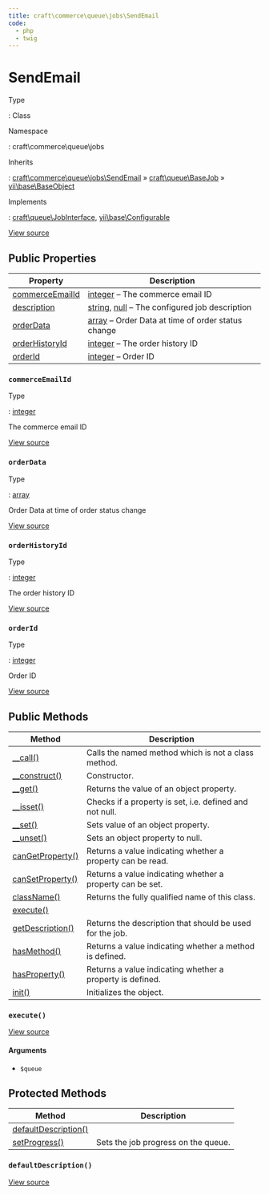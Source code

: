 ```yaml
---
title: craft\commerce\queue\jobs\SendEmail
code:
  - php
  - twig
---
```


# SendEmail

Type

:   Class

Namespace

:   craft\commerce\queue\jobs

Inherits

:   [craft\commerce\queue\jobs\SendEmail](craft-commerce-queue-jobs-sendemail.md) &raquo;
[craft\queue\BaseJob](https://docs.craftcms.com/api/v3/craft-queue-basejob.html) &raquo;
[yii\base\BaseObject](https://www.yiiframework.com/doc/api/2.0/yii-base-baseobject)

Implements

:   [craft\queue\JobInterface](https://docs.craftcms.com/api/v3/craft-queue-jobinterface.html), [yii\base\Configurable](https://www.yiiframework.com/doc/api/2.0/yii-base-configurable)









[View source](https://github.com/craftcms/commerce/blob/master/src/queue/jobs/SendEmail.php)


## Public Properties

| Property                                                                                                              | Description
| --------------------------------------------------------------------------------------------------------------------- | ---------------------------------------------------------------------------------------------------------------------------
| [commerceEmailId](craft-commerce-queue-jobs-sendemail.md#commerceemailid)                                             | [integer](http://php.net/language.types.integer) – The commerce email ID
| [description](https://docs.craftcms.com/api/v3/craft-queue-basejob.html#description "Defined by craft\queue\BaseJob") | [string](http://php.net/language.types.string), [null](http://php.net/language.types.null) – The configured job description
| [orderData](craft-commerce-queue-jobs-sendemail.md#orderdata)                                                         | [array](http://php.net/language.types.array) – Order Data at time of order status change
| [orderHistoryId](craft-commerce-queue-jobs-sendemail.md#orderhistoryid)                                               | [integer](http://php.net/language.types.integer) – The order history ID
| [orderId](craft-commerce-queue-jobs-sendemail.md#orderid)                                                             | [integer](http://php.net/language.types.integer) – Order ID

### `commerceEmailId`



Type

:   [integer](http://php.net/language.types.integer)



The commerce email ID



[View source](https://github.com/craftcms/commerce/blob/master/src/queue/jobs/SendEmail.php#L29)



### `orderData`



Type

:   [array](http://php.net/language.types.array)



Order Data at time of order status change



[View source](https://github.com/craftcms/commerce/blob/master/src/queue/jobs/SendEmail.php#L24)



### `orderHistoryId`



Type

:   [integer](http://php.net/language.types.integer)



The order history ID



[View source](https://github.com/craftcms/commerce/blob/master/src/queue/jobs/SendEmail.php#L34)



### `orderId`



Type

:   [integer](http://php.net/language.types.integer)



Order ID



[View source](https://github.com/craftcms/commerce/blob/master/src/queue/jobs/SendEmail.php#L19)







## Public Methods

| Method                                                                                                                                    | Description
| ----------------------------------------------------------------------------------------------------------------------------------------- | ----------------------------------------------------------
| [__call()](https://www.yiiframework.com/doc/api/2.0/yii-base-baseobject#__call()-detail "Defined by yii\base\BaseObject")                 | Calls the named method which is not a class method.
| [__construct()](https://www.yiiframework.com/doc/api/2.0/yii-base-baseobject#__construct()-detail "Defined by yii\base\BaseObject")       | Constructor.
| [__get()](https://www.yiiframework.com/doc/api/2.0/yii-base-baseobject#__get()-detail "Defined by yii\base\BaseObject")                   | Returns the value of an object property.
| [__isset()](https://www.yiiframework.com/doc/api/2.0/yii-base-baseobject#__isset()-detail "Defined by yii\base\BaseObject")               | Checks if a property is set, i.e. defined and not null.
| [__set()](https://www.yiiframework.com/doc/api/2.0/yii-base-baseobject#__set()-detail "Defined by yii\base\BaseObject")                   | Sets value of an object property.
| [__unset()](https://www.yiiframework.com/doc/api/2.0/yii-base-baseobject#__unset()-detail "Defined by yii\base\BaseObject")               | Sets an object property to null.
| [canGetProperty()](https://www.yiiframework.com/doc/api/2.0/yii-base-baseobject#canGetProperty()-detail "Defined by yii\base\BaseObject") | Returns a value indicating whether a property can be read.
| [canSetProperty()](https://www.yiiframework.com/doc/api/2.0/yii-base-baseobject#canSetProperty()-detail "Defined by yii\base\BaseObject") | Returns a value indicating whether a property can be set.
| [className()](https://www.yiiframework.com/doc/api/2.0/yii-base-baseobject#className()-detail "Defined by yii\base\BaseObject")           | Returns the fully qualified name of this class.
| [execute()](craft-commerce-queue-jobs-sendemail.md#method-execute)                                                                        |
| [getDescription()](https://docs.craftcms.com/api/v3/craft-queue-basejob.html#method-getdescription "Defined by craft\queue\BaseJob")      | Returns the description that should be used for the job.
| [hasMethod()](https://www.yiiframework.com/doc/api/2.0/yii-base-baseobject#hasMethod()-detail "Defined by yii\base\BaseObject")           | Returns a value indicating whether a method is defined.
| [hasProperty()](https://www.yiiframework.com/doc/api/2.0/yii-base-baseobject#hasProperty()-detail "Defined by yii\base\BaseObject")       | Returns a value indicating whether a property is defined.
| [init()](https://docs.craftcms.com/api/v3/craft-queue-basejob.html#method-init "Defined by craft\queue\BaseJob")                          | Initializes the object.

### `execute()`










[View source](https://github.com/craftcms/commerce/blob/master/src/queue/jobs/SendEmail.php#L38-L51)


#### Arguments

- `$queue`






## Protected Methods

| Method                                                                                                                         | Description
| ------------------------------------------------------------------------------------------------------------------------------ | -----------------------------------
| [defaultDescription()](craft-commerce-queue-jobs-sendemail.md#method-defaultdescription)                                       |
| [setProgress()](https://docs.craftcms.com/api/v3/craft-queue-basejob.html#method-setprogress "Defined by craft\queue\BaseJob") | Sets the job progress on the queue.

### `defaultDescription()`










[View source](https://github.com/craftcms/commerce/blob/master/src/queue/jobs/SendEmail.php#L54-L57)











